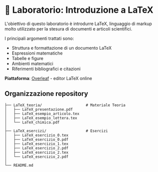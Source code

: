 # 📝 Laboratorio: Introduzione a LaTeX

L'obiettivo di questo laboratorio è introdurre LaTeX, linguaggio di markup molto utilizzato per la stesura di documenti e articoli scientifici.

I principali argomenti trattati sono:
- Struttura e formattazione di un documento LaTeX
- Espressioni matematiche
- Tabelle e figure
- Ambienti matematici
- Riferimenti bibliografici e citazioni

**Piattaforma**: [Overleaf](https://www.overleaf.com/) - editor LaTeX online

## Organizzazione repository

```
├── LaTeX_teoria/                    # Materiale Teoria
│   ├── LaTeX_presentazione.pdf
│   ├── LaTeX_esempio_articolo.tex
│   ├── LaTeX_esempio_lettera.tex
│   └── LaTeX_chimica.pdf
│ 
├── LaTeX_esercizi/                  # Esercizi
│   ├── LaTeX_esercizio_0.tex
│   ├── LaTeX_esercizio_0.pdf
│   ├── LaTeX_esercizio_1.tex
│   ├── LaTeX_esercizio_2.pdf
│   ├── LaTeX_esercizio_2.tex
│   └── LaTeX_esercizio_2.pdf
│ 
└── README.md
```

